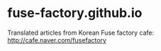 # fuse-factory.github.io
Translated articles from Korean Fuse factory cafe: http://cafe.naver.com/fusefactory
